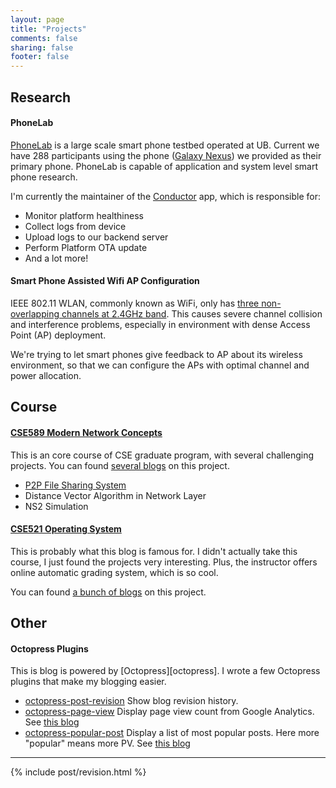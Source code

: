 ```yaml
---
layout: page
title: "Projects"
comments: false
sharing: false
footer: false
---
```


## Research

#### PhoneLab

[PhoneLab][phonelab] is a large scale smart phone testbed operated at UB. Current we have 288
participants using the phone ([Galaxy Nexus][gn]) we provided as their primary 
phone. PhoneLab is capable of application and system level smart phone research.

I'm currently the maintainer of the [Conductor][conductor] app, which is
responsible for:

 - Monitor platform healthiness
 - Collect logs from device
 - Upload logs to our backend server
 - Perform Platform OTA update
 - And a lot more!

#### Smart Phone Assisted Wifi AP Configuration

IEEE 802.11 WLAN, commonly known as WiFi, only has [three non-overlapping
channels at 2.4GHz band][wiki]. This causes severe channel collision and
interference problems, especially in environment with dense Access Point (AP)
deployment.

We're trying to let smart phones give feedback to AP about its wireless
environment, so that we can configure the APs with optimal channel and power
allocation.

## Course
#### [CSE589 Modern Network Concepts][network]

This is an core course of CSE graduate program, with several challenging
projects. You can found [several blogs][network_blog] on this project.

 - [P2P File Sharing System][p2p]
 - Distance Vector Algorithm in Network Layer
 - NS2 Simulation

#### [CSE521 Operating System][os]

This is probably what this blog is famous for. I didn't actually take this
course, I just found the projects very interesting. Plus, the instructor offers
online automatic grading system, which is so cool.

You can found [a bunch of blogs][os161_blog] on this project.

## Other
#### Octopress Plugins
This is blog is powered by [Octopress][octopress]. I wrote a few Octopress
plugins that make my blogging easier.

 - [octopress-post-revision][revision]
   Show blog revision history.
 - [octopress-page-view][pv]
   Display page view count from Google Analytics. See [this blog][pv_blog]
 - [octopress-popular-post][pp]
   Display a list of most popular posts. Here more "popular" means more PV. See
   [this blog][pp_blog]


<hr/>
{% include post/revision.html %}


[phonelab]: http://www.phone-lab.org
[gn]: http://en.wikipedia.org/wiki/Galaxy_Nexus
[conductor]: https://play.google.com/store/apps/details?id=edu.buffalo.cse.phonelab.harness.developer
[wiki]: http://en.wikipedia.org/wiki/List_of_WLAN_channels
[network]: http://www.cse.buffalo.edu/~qiao/cse489
[os]: http://www.ops-class.org
[octoress]: http://www.octopress.org
[revision]: https://github.com/jhshi/octopress-post-revision
[pv]: https://github.com/jhshi/octopress-page-view
[pp]: https://github.com/jhshi/octopress-popular-posts
[p2p]: https://github.com/jhshi/course.network.p2p
[network_blog]: /tag/network/
[os161_blog]: /category/os161/
[pv_blog]: /2013/11/10/page-view-plugin-for-octopress/
[pp_blog]: /2013/11/10/popular-posts-plugin-for-octopress/
